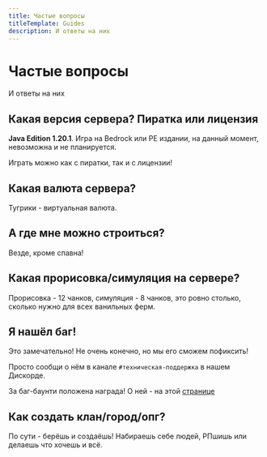 ```yaml
---
title: Частые вопросы
titleTemplate: Guides
description: И ответы на них
---
```


# Частые вопросы

И ответы на них

## Какая версия сервера? Пиратка или лицензия

**Java Edition 1.20.1**. Игра на Bedrock или PE издании, на данный момент, невозможна и не планируется.

Играть можно как с пиратки, так и с лицензии!

## Какая валюта сервера?

Тугрики - виртуальная валюта.

## А где мне можно строиться?

Везде, кроме спавна!

## Какая прорисовка/симуляция на сервере?

Прорисовка - 12 чанков, симуляция - 8 чанков, это ровно столько, сколько нужно для всех ванильных ферм.

## Я нашёл баг!

Это замечательно! Не очень конечно, но мы его сможем пофиксить!

Просто сообщи о нём в канале `#техническая-поддержка` в нашем Дискорде.

За баг-баунти положена награда! О ней - на этой [странице](/misc/rewards/)

## Как создать клан/город/опг?

По сути - берёшь и создаёшь! Набираешь себе людей, РПшишь или делаешь что хочешь и всё.